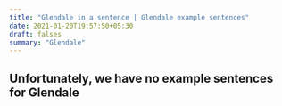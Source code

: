 ```yaml
---
title: "Glendale in a sentence | Glendale example sentences"
date: 2021-01-20T19:57:50+05:30
draft: falses
summary: "Glendale"
---
```

## Unfortunately, we have no example sentences for Glendale                 
